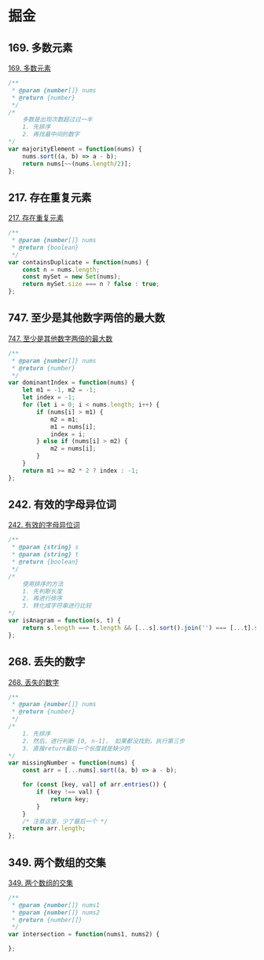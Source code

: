# 掘金

## 169. 多数元素

[169. 多数元素](https://leetcode-cn.com/problems/majority-element/)

```js
/**
 * @param {number[]} nums
 * @return {number}
 */
/* 
    多数是出现次数超过过一半
    1. 先排序
    2. 再找最中间的数字
*/
var majorityElement = function(nums) {
    nums.sort((a, b) => a - b);
    return nums[~~(nums.length/2)];
};
```

## 217. 存在重复元素

[217. 存在重复元素](https://leetcode-cn.com/problems/contains-duplicate/)

```js
/**
 * @param {number[]} nums
 * @return {boolean}
 */
var containsDuplicate = function(nums) {
    const n = nums.length;
    const mySet = new Set(nums);
    return mySet.size === n ? false : true;
};
```

## 747. 至少是其他数字两倍的最大数

[747. 至少是其他数字两倍的最大数](https://leetcode-cn.com/problems/largest-number-at-least-twice-of-others/)

```js
/**
 * @param {number[]} nums
 * @return {number}
 */
var dominantIndex = function(nums) {
    let m1 = -1, m2 = -1;
    let index = -1;
    for (let i = 0; i < nums.length; i++) {
        if (nums[i] > m1) {
            m2 = m1;
            m1 = nums[i];
            index = i;
        } else if (nums[i] > m2) {
            m2 = nums[i];
        }
    }
    return m1 >= m2 * 2 ? index : -1;
};
```

## 242. 有效的字母异位词

[242. 有效的字母异位词](https://leetcode-cn.com/problems/valid-anagram/)

```js
/**
 * @param {string} s
 * @param {string} t
 * @return {boolean}
 */
/* 
    使用排序的方法
    1. 先判断长度
    2. 再进行排序
    3. 转化成字符串进行比较
*/
var isAnagram = function(s, t) {
    return s.length === t.length && [...s].sort().join('') === [...t].sort().join('');
};
```

## 268. 丢失的数字

[268. 丢失的数字](https://leetcode-cn.com/problems/missing-number/)

```js
/**
 * @param {number[]} nums
 * @return {number}
 */
/* 
    1. 先排序
    2. 然后，进行判断 [0, n-1]， 如果都没找到，执行第三步
    3. 直接return最后一个长度就是缺少的
*/
var missingNumber = function(nums) {
    const arr = [...nums].sort((a, b) => a - b);

    for (const [key, val] of arr.entries()) {
        if (key !== val) {
            return key;
        }
    }
    /* 注意这里，少了最后一个 */
    return arr.length;
};
```

## 349. 两个数组的交集

[349. 两个数组的交集](https://leetcode-cn.com/problems/intersection-of-two-arrays/)

```js
/**
 * @param {number[]} nums1
 * @param {number[]} nums2
 * @return {number[]}
 */
var intersection = function(nums1, nums2) {

};
```
